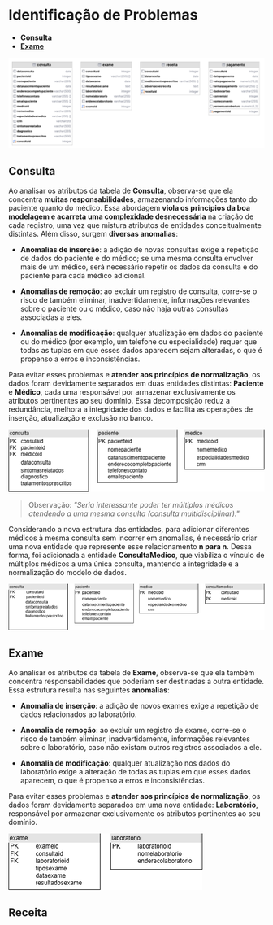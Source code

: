 # Identificação de Problemas

- [**Consulta**](#consulta)
- [**Exame**](#exame)

![Entidades_Trabalho](assets/entidades.png)

## Consulta

Ao analisar os atributos da tabela de **Consulta**, observa-se que ela concentra **muitas responsabilidades**, armazenando informações tanto do paciente quanto do médico. Essa abordagem **viola os princípios da boa modelagem e acarreta uma complexidade desnecessária** na criação de cada registro, uma vez que mistura atributos de entidades conceitualmente distintas. Além disso, surgem **diversas anomalias**:

- **Anomalias de inserção**: a adição de novas consultas exige a repetição de dados do paciente e do médico; se uma mesma consulta envolver mais de um médico, será necessário repetir os dados da consulta e do paciente para cada médico adicional.

- **Anomalias de remoção**: ao excluir um registro de consulta, corre-se o risco de também eliminar, inadvertidamente, informações relevantes sobre o paciente ou o médico, caso não haja outras consultas associadas a eles.

- **Anomalias de modificação**: qualquer atualização em dados do paciente ou do médico (por exemplo, um telefone ou especialidade) requer que todas as tuplas em que esses dados aparecem sejam alteradas, o que é propenso a erros e inconsistências.

Para evitar esses problemas e **atender aos princípios de normalização**, os dados foram devidamente separados em duas entidades distintas: **Paciente** e **Médico**, cada uma responsável por armazenar exclusivamente os atributos pertinentes ao seu domínio. Essa decomposição reduz a redundância, melhora a integridade dos dados e facilita as operações de inserção, atualização e exclusão no banco.

![Entidades_medicoPaciente](assets/medicopaciente.drawio.png)

> Observação: *"Seria interessante poder ter múltiplos médicos atendendo a uma mesma consulta (consulta multidisciplinar)."*

Considerando a nova estrutura das entidades, para adicionar diferentes médicos à mesma consulta sem incorrer em anomalias, é necessário criar uma nova entidade que represente esse relacionamento **n para n**. Dessa forma, foi adicionada a entidade **ConsultaMedico**, que viabiliza o vínculo de múltiplos médicos a uma única consulta, mantendo a integridade e a normalização do modelo de dados.


![Entidades_consultaMedico](assets/consultamedico.drawio.png)

## Exame

Ao analisar os atributos da tabela de **Exame**, observa-se que ela também concentra responsabilidades que poderiam ser destinadas a outra entidade. Essa estrutura resulta nas seguintes **anomalias**:

- **Anomalia de inserção**: a adição de novos exames exige a repetição de dados relacionados ao laboratório.

- **Anomalia de remoção**: ao excluir um registro de exame, corre-se o risco de também eliminar, inadvertidamente, informações relevantes sobre o laboratório, caso não existam outros registros associados a ele.

- **Anomalia de modificação**: qualquer atualização nos dados do laboratório exige a alteração de todas as tuplas em que esses dados aparecem, o que é propenso a erros e inconsistências.

Para evitar esses problemas e **atender aos princípios de normalização**, os dados foram devidamente separados em uma nova entidade: **Laboratório**, responsável por armazenar exclusivamente os atributos pertinentes ao seu domínio.

![Entidades_labexame](assets/labexame.drawio.png)

## Receita

